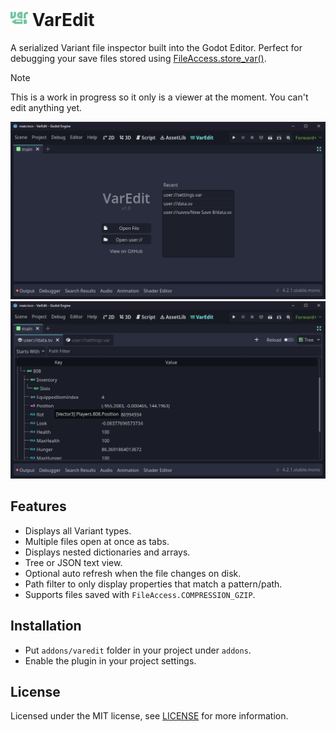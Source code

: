 # <img src="./icon.svg" width="28em"/> VarEdit

A serialized Variant file inspector built into the Godot Editor. 
Perfect for debugging your save files stored using [FileAccess.store_var()](https://docs.godotengine.org/en/stable/classes/class_fileaccess.html#class-fileaccess-method-store-var).

> [!NOTE]
> This is a work in progress so it only is a viewer at the moment. You can't edit anything yet.

<img src="./preview1.png" width="640px"/>
<img src="./preview2.png" width="640px"/>

## Features
- Displays all Variant types.
- Multiple files open at once as tabs.
- Displays nested dictionaries and arrays.
- Tree or JSON text view.
- Optional auto refresh when the file changes on disk.
- Path filter to only display properties that match a pattern/path.
- Supports files saved with `FileAccess.COMPRESSION_GZIP`.

## Installation

- Put `addons/varedit` folder in your project under `addons`.
- Enable the plugin in your project settings.

## License

Licensed under the MIT license, see [LICENSE](./LICENSE) for more information.